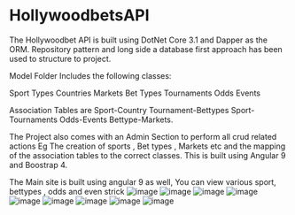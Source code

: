 # HollywoodbetsAPI
The Hollywoodbet API is built using DotNet Core 3.1 and Dapper as the ORM. Repository pattern and long side a database first approach has been used to structure to project.

Model Folder Includes the following classes:

Sport Types
Countries
Markets
Bet Types
Tournaments
Odds
Events

Association Tables are 
Sport-Country
Tournament-Bettypes
Sport-Tournaments
Odds-Events
Bettype-Markets.

The Project also comes with an Admin Section to perform all crud related actions Eg The creation of sports , Bet types , Markets etc and the mapping of the association tables to the correct classes. This is built using Angular 9 and Boostrap 4. 

The Main site is built using angular 9 as well, You can view various sport, bettypes , odds and even strick
![image](https://user-images.githubusercontent.com/42572223/88549812-0e432100-d021-11ea-8c91-72183db6924a.png)
![image](https://user-images.githubusercontent.com/42572223/88543691-a12b8d80-d018-11ea-87da-127849e2605c.png)
![image](https://user-images.githubusercontent.com/42572223/88543763-baccd500-d018-11ea-95c9-e71aa44e5cf2.png)
![image](https://user-images.githubusercontent.com/42572223/88543810-ce783b80-d018-11ea-99be-ecc854c04e2e.png)
![image](https://user-images.githubusercontent.com/42572223/88543863-df28b180-d018-11ea-81f0-ee7201bbc8ed.png)
![image](https://user-images.githubusercontent.com/42572223/88543923-f5367200-d018-11ea-86f7-982fe5bed2b7.png)
![image](https://user-images.githubusercontent.com/42572223/88543955-ff587080-d018-11ea-96a1-58ffb9647bf3.png)
![image](https://user-images.githubusercontent.com/42572223/88543996-0e3f2300-d019-11ea-900a-e243932e69ab.png)
![image](https://user-images.githubusercontent.com/42572223/88544046-1eef9900-d019-11ea-9b15-a4125142b893.png)
